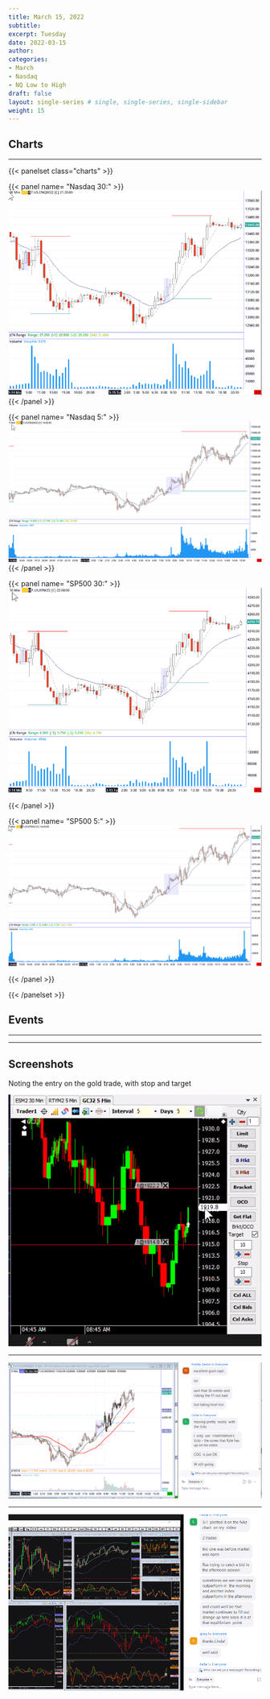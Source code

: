 ```yaml
---
title: March 15, 2022
subtitle: 
excerpt: Tuesday
date: 2022-03-15
author: 
categories:
- March
- Nasdaq
- NQ Low to High
draft: false
layout: single-series # single, single-series, single-sidebar
weight: 15
---
```


## Charts
---

{{< panelset class="charts" >}}

{{< panel name= "Nasdaq 30:" >}}
 ![screen shot](20220318_000128.png)
{{< /panel >}}

{{< panel name= "Nasdaq 5:" >}}
 ![screen shot](20220318_000159.png)
{{< /panel >}}

{{< panel name= "SP500 30:" >}}
![screen shot](20220318_000140.png)
 
{{< /panel >}}

{{< panel name= "SP500 5:" >}}
![screen shot](20220318_000146.png)
  
{{< /panel >}}

{{< /panelset >}}


## Events
---



---

## Screenshots

Noting the entry on the gold trade, with stop and target

![screen shot](20220315_000096.png)

---



![screen shot](20220315_000097.png)

---



![screen shot](20220315_000098.png)
